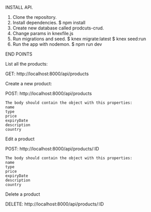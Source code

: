 INSTALL API.

1. Clone the repository.
2. Install dependencies.
   $ npm install
3. Create new database called prodcuts-crud.
4. Change params in knexfile.js
5. Run migrations and seed.
   $ knex migrate:latest
   $ knex seed:run
6. Run the app with nodemon.
   $ npm run dev

END POINTS

List all the products:

GET: http://localhost:8000/api/products

Create a new product:

POST: http://localhost:8000/api/products

    The body should contain the object with this properties:
    name
    type
    price
    expiryDate
    description
    country

Edit a product

POST: http://localhost:8000/api/products/:ID

    The body should contain the object with this properties:
    name
    type
    price
    expiryDate
    description
    country

Delete a product

DELETE: http://localhost:8000/api/products/:ID
